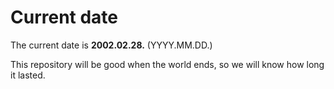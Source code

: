 # Current date

The current date is **2002.02.28.** (YYYY.MM.DD.)

This repository will be good when the world ends, so we will know how long it lasted.